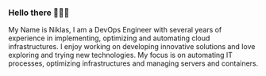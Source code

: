 ### Hello there 👋👋👋

My Name is Niklas, I am a DevOps Engineer with several years of experience in implementing, optimizing and automating cloud infrastructures. I enjoy working on developing innovative solutions and love exploring and trying new technologies. My focus is on automating IT processes, optimizing infrastructures and managing servers and containers.

<!--
**niklash-dev/niklash-dev** is a ✨ _special_ ✨ repository because its `README.md` (this file) appears on your GitHub profile.

Here are some ideas to get you started:

- 🔭 I’m currently working on ...
- 🌱 I’m currently learning ...
- 👯 I’m looking to collaborate on ...
- 🤔 I’m looking for help with ...
- 💬 Ask me about ...
- 📫 How to reach me: ...
- 😄 Pronouns: ...
- ⚡ Fun fact: ...
-->
